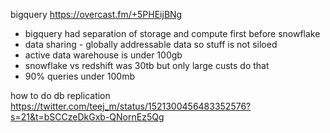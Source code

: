 bigquery https://overcast.fm/+5PHEijBNg 
- bigquery had separation of storage and compute first before snowflake
- data sharing - globally addressable data so stuff is not siloed
- active data warehouse is under 100gb
- snowflake vs redshift was 30tb but only large custs do that
- 90% queries under 100mb

how to do db replication https://twitter.com/teej_m/status/1521300456483352576?s=21&t=bSCCzeDkGxb-QNornEz5Qg